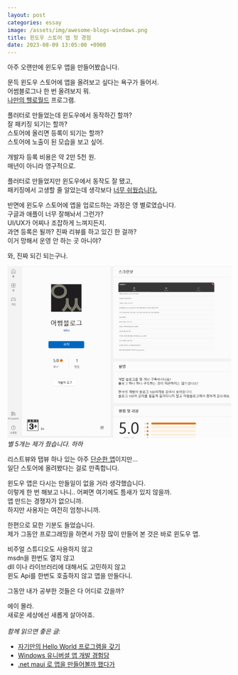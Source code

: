 ```yaml
---
layout: post
categories: essay
image: /assets/img/awesome-blogs-windows.png
title: 윈도우 스토어 앱 첫 경험
date: 2023-08-09 13:05:00 +0900
---
```


아주 오랜만에 윈도우 앱을 만들어봤습니다.  

문득 윈도우 스토어에 앱을 올려보고 싶다는 욕구가 들어서.  
어썸블로그나 한 번 올려보지 뭐.  
[나만의 헬로월드](/essay/2022/02/07/awesome-blogs-flutter.html) 프로그램.

플러터로 만들었는데 윈도우에서 동작하긴 할까?  
잘 패키징 되기는 할까?  
스토어에 올리면 등록이 되기는 할까?  
스토어에 노출이 된 모습을 보고 싶어.

개발자 등록 비용은 약 2만 5천 원.  
매년이 아니라 영구적으로.

플러터로 만들었지만 윈도우에서 동작도 잘 됐고,  
패키징에서 고생할 줄 알았는데 생각보다 [너무 쉬웠습니다.](https://pub.dev/packages/msix)

반면에 윈도우 스토어에 앱을 업로드하는 과정은 영 별로였습니다.  
구글과 애플이 너무 잘해놔서 그런가?  
UI/UX가 어찌나 조잡하게 느껴지든지.  
과연 등록은 될까? 진짜 리뷰를 하고 있긴 한 걸까?  
이거 망해서 운영 안 하는 곳 아니야?

와, 진짜 되긴 되는구나.

![윈도우 스토어에 올라간 어썸블로그 앱](/assets/img/awesome-blogs-windows.png)  
*별 5개는 제가 줬습니다. 하하*

리스트뷰와 탭뷰 하나 있는 아주 [단순한 앱](https://apps.microsoft.com/store/detail/%EC%96%B4%EC%8D%B8%EB%B8%94%EB%A1%9C%EA%B7%B8/9NSRPVLL4CG9)이지만...  
일단 스토어에 올려봤다는 걸로 만족합니다.

윈도우 앱은 다시는 만들일이 없을 거라 생각했습니다.  
이렇게 한 번 해보고 나니.. 어쩌면 여기에도 틈새가 있지 않을까.  
앱 만드는 경쟁자가 없으니까.  
하지만 사용자는 여전히 엄청나니까.

한편으로 묘한 기분도 들었습니다.  
제가 그동안 프로그래밍을 하면서 가장 많이 만들어 본 것은 바로 윈도우 앱.

비주얼 스튜디오도 사용하지 않고   
msdn을 한번도 열지 않고   
dll 이나 라이브러리에 대해서도 고민하지 않고  
윈도 Api를 한번도 호출하지 않고 앱을 만들다니.

그동안 내가 공부한 것들은 다 어디로 갔을까?

에이 몰라.  
새로운 세상에선 새롭게 살아야죠.
<br>
<br>
*함께 읽으면 좋은 글:*
* [자기만의 Hello World 프로그램을 갖기](/essay/2022/02/07/awesome-blogs-flutter.html)
* [Windows 유니버셜 앱 개발 경험담](/essay/2014/12/05/windows-runtime.html)
* [.net maui 로 앱을 만들어볼까 했다가](/essay/2022/08/19/maui.html)